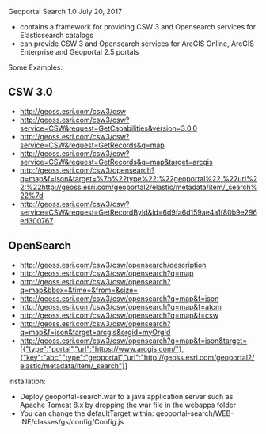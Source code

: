 Geoportal Search 1.0
July 20, 2017

  - contains a framework for providing CSW 3 and Opensearch services for Elasticsearch catalogs
  - can provide CSW 3 and Opensearch services for ArcGIS Online, ArcGIS Enterprise and Geoportal 2.5 portals

Some Examples:

## CSW 3.0

- http://geoss.esri.com/csw3/csw
- http://geoss.esri.com/csw3/csw?service=CSW&request=GetCapabilities&version=3.0.0
- http://geoss.esri.com/csw3/csw?service=CSW&request=GetRecords&q=map
- http://geoss.esri.com/csw3/csw?service=CSW&request=GetRecords&q=map&target=arcgis
- http://geoss.esri.com/csw3/opensearch?q=map&f=json&target=%7b%22type%22:%22geoportal%22,%22url%22:%22http://geoss.esri.com/geoportal2/elastic/metadata/item/_search%22%7d
- http://geoss.esri.com/csw3/csw?service=CSW&request=GetRecordById&id=6d9fa6d159ae4a1f80b9e296ed300767

## OpenSearch

- http://geoss.esri.com/csw3/csw/opensearch/description
- http://geoss.esri.com/csw3/csw/opensearch?q=map
- http://geoss.esri.com/csw3/csw/opensearch?q=map&bbox=&time=&from=&size=
- http://geoss.esri.com/csw3/csw/opensearch?q=map&f=json
- http://geoss.esri.com/csw3/csw/opensearch?q=map&f=atom
- http://geoss.esri.com/csw3/csw/opensearch?q=map&f=csw
- http://geoss.esri.com/csw3/csw/opensearch?q=map&f=json&target=arcgis&orgid=myOrgId
- http://geoss.esri.com/csw3/csw/opensearch?q=map&f=json&target=[{"type":"portal","url":"https://www.arcgis.com/"},{"key":"abc","type":"geoportal","url":"http://geoss.esri.com/geoportal2/elastic/metadata/item/_search"}]

Installation:
* Deploy geoportal-search.war to a java application server such as Apache Tomcat 8.x by dropping the war file in the webapps folder
* You can change the defaultTarget within: geoportal-search/WEB-INF/classes/gs/config/Config.js

